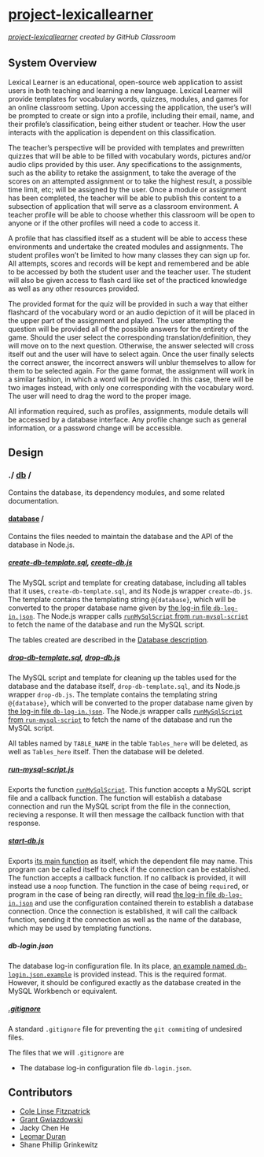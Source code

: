 # [project-lexicallearner]
###### [project-lexicallearner] created by GitHub Classroom

## System Overview

Lexical Learner is an educational, open-source web application to assist users in both teaching and learning a new language. Lexical Learner will provide templates for vocabulary words, quizzes, modules, and games for an online classroom setting. Upon accessing the application, the user’s will be prompted to create or sign into a profile, including their email, name, and their profile’s classification, being either student or teacher. How the user interacts with the application is dependent on this classification.

The teacher’s perspective will be provided with templates and prewritten quizzes that will be able to be filled with vocabulary words, pictures and/or audio clips provided by this user. Any specifications to the assignments, such as the ability to retake the assignment, to take the average of the scores on an attempted assignment or to take the highest result, a possible time limit, etc; will be assigned by the user.  Once a module or assignment has been completed, the teacher will be able to publish this content to a subsection of application that will serve as a classroom environment. A teacher profile will be able to choose whether this classroom will be open to anyone or if the other profiles will need a code to access it.

A profile that has classified itself as a student will be able to access these environments and undertake the created modules and assignments. The student profiles won’t be limited to how many classes they can sign up for. All attempts, scores and records will be kept and remembered and be able to be accessed by both the student user and the teacher user. The student will also be given access to flash card like set of the practiced knowledge as well as any other resources provided. 

The provided format for the quiz will be provided in such a way that either flashcard of the vocabulary word or an audio depiction of it will be placed in the upper part of the assignment and played. The user attempting the question will be provided all of the possible answers for the entirety of the game. Should the user select the corresponding translation/definition, they will move on to the next question. Otherwise, the answer selected will cross itself out and the user will have to select again. Once the user finally selects the correct answer, the incorrect answers will unblur themselves to allow for them to be selected again. For the game format, the assignment will work in a similar fashion, in which a word will be provided. In this case, there will be two images instead, with only one corresponding with the vocabulary word. The user will need to drag the word to the proper image. 

All information required, such as profiles, assignments, module details will be accessed by a database interface. Any profile change such as general information, or a password change will be accessible.

## Design

### ./ [db](./db) /

Contains the database, its dependency modules, and some related documentation.

#### [database](./db/database) /

Contains the files needed to maintain the database and the API of the database in Node.js.

##### [create-db-template.sql](./db/database/create-db-template.sql), [create-db.js](./db/database/create-db.js)

The MySQL script and template for creating database, including all tables that it uses, `create-db-template.sql`,
and its Node.js wrapper `create-db.js`.
The template contains the templating string `@{database}`, which will be converted to the proper database name given by [the log-in file `db-log-in.json`][log-in file].
The Node.js wrapper calls [`runMySqlScript` from `run-mysql-script`](./db/database/run-mysql-script.js#L14) to fetch the name of the database and run the MySQL script.

The tables created are described in the [Database description][db description].

##### [drop-db-template.sql](./db/database/drop-db-template.sql), [drop-db.js](./db/database/drop-db.js)

The MySQL script and template for cleaning up the tables used for the database and the database itself, `drop-db-template.sql`,
and its Node.js wrapper `drop-db.js`.
The template contains the templating string `@{database}`, which will be converted to the proper database name given by [the log-in file `db-log-in.json`][log-in file].
The Node.js wrapper calls [`runMySqlScript` from `run-mysql-script`][run sql line] to fetch the name of the database and run the MySQL script.

All tables named by `TABLE_NAME` in the table `Tables_here` will be deleted,
as well as `Tables_here` itself.
Then the database will be deleted.

##### [run-mysql-script.js](./db/database/run-mysql-script.js)

Exports the function [`runMySqlScript`][run sql line].
This function accepts a MySQL script file and a callback function.
The function will establish a database connection and run the MySQL script from the file in the connection, recieving a response.
It will then message the callback function with that response.

##### [start-db.js](./db/database/start-db.js)

Exports [its main function][start-db main] as itself, which the dependent file may name.
This program can be called itself to check if the connection can be established.
The function accepts a callback function.
If no callback is provided, it will instead use a `noop` function.
The function in the case of being `require`d, or program in the case of being ran directly, will read [the log-in file `db-log-in.json`][log-in file] and use the configuration contained therein to establish a database connection.
Once the connection is established, it will call the callback function,
sending it the connection as well as the name of the database,
which may be used by templating functions.

##### db-login.json

The database log-in configuration file.
In its place, [an example named `db-login.json.example`][log-in example] is provided instead.
This is the required format.
However, it should be configured exactly as the database created in the
MySQL Workbench or equivalent.

##### [.gitignore](./db/database/.gitignore.js)

A standard `.gitignore` file for preventing the `git commit`ing of undesired files.

The files that we will `.gitignore` are
* The database log-in configuration file `db-login.json`.

## Contributors
* [Cole Linse Fitzpatrick][ColeFitz88]
* [Grant Gwiazdowski][GrantGwiaz]
* Jacky Chen He
* [Leomar Duran][lduran2]
* Shane Phillip Grinkewitz

<!--
      link references
-->

[project-lexicallearner]: https://github.com/Capstone-Projects-2022-Spring/project-lexicallearner

[db description]: ./tree/main/doc/database#readme
[run sql line]: ./db/database/run-mysql-script.js#L14
[log-in file]: #db-loginjson
[log-in example]: ./db/database/db-login.json.example
[start-db main]: https://github.com/Capstone-Projects-2022-Spring/project-lexicallearner/blob/database/db/database/start-db.js#L20

[ColeFitz88]: https://github.com/ColeFitz88
[lduran2]: https://github.com/lduran2
[GrantGwiaz]: https://github.com/GrantGwiaz
